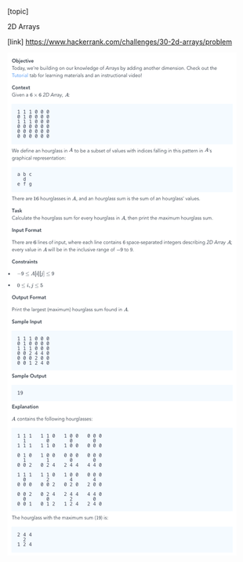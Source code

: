 [topic]

2D Arrays

[link]
https://www.hackerrank.com/challenges/30-2d-arrays/problem


![Alt text](../../../../../../resources/question-11.png?raw=true "Title")